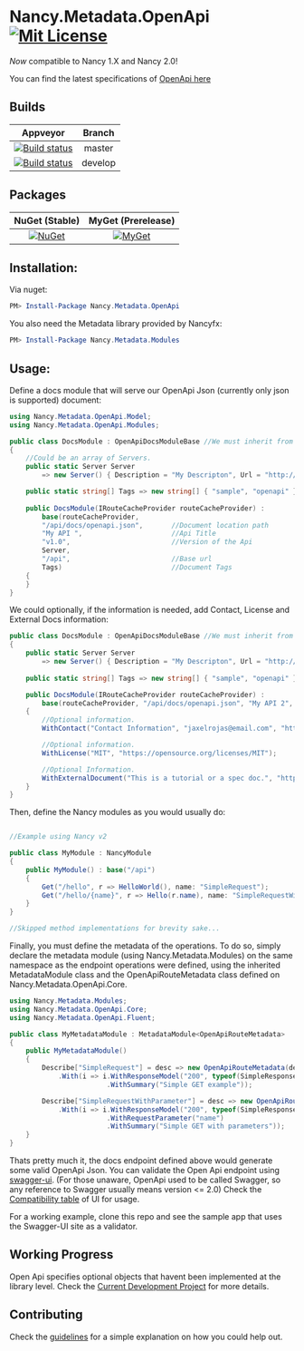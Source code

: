 # Nancy.Metadata.OpenApi [![Mit License][mit-img]][mit]

_Now_ compatible to Nancy 1.X and Nancy 2.0!

You can find the latest specifications of [OpenApi here](https://github.com/OAI/OpenAPI-Specification/blob/master/versions/3.0.1.md) 

## Builds

| Appveyor  | Branch | 
| :---:     | :---: |
| [![Build status][build-master-img]][build-master] | master |
| [![Build status][build-develop-img]][build-develop] | develop |

## Packages

NuGet (Stable) | MyGet (Prerelease)
:---: | :---:
[![NuGet][nuget-img]][nuget] | [![MyGet][myget-img]][myget] |


## Installation:

Via nuget: 

``` powershell
PM> Install-Package Nancy.Metadata.OpenApi 
```

You also need the Metadata library provided by Nancyfx:

``` powershell
PM> Install-Package Nancy.Metadata.Modules 
```

## Usage:

Define a docs module that will serve our OpenApi Json (currently only json is supported) document:

```c#
using Nancy.Metadata.OpenApi.Model;
using Nancy.Metadata.OpenApi.Modules;

public class DocsModule : OpenApiDocsModuleBase //We must inherit from the OpenApiDocsModuleBase
{
    //Could be an array of Servers.
    public static Server Server 
        => new Server() { Description = "My Descripton", Url = "http://localhost:5000/" };

    public static string[] Tags => new string[] { "sample", "openapi" };
    
    public DocsModule(IRouteCacheProvider routeCacheProvider) :
        base(routeCacheProvider,
        "/api/docs/openapi.json",       //Document location path
        "My API ",                      //Api Title 
        "v1.0",                         //Version of the Api
        Server,
        "/api",                         //Base url
        Tags)                           //Document Tags
    {
    }
}
```

We could optionally, if the information is needed, add Contact, License and External Docs information:

```c#
public class DocsModule : OpenApiDocsModuleBase //We must inherit from the OpenApiDocsModuleBase
{
    public static Server Server 
        => new Server() { Description = "My Descripton", Url = "http://localhost:5001/" };
        
    public static string[] Tags => new string[] { "sample", "openapi" };

    public DocsModule(IRouteCacheProvider routeCacheProvider) :
        base(routeCacheProvider, "/api/docs/openapi.json", "My API 2", "v1.1", Server, "/api", Tags)
    {
        //Optional information.
        WithContact("Contact Information", "jaxelrojas@email.com", "https://jaxelr.github.io");

        //Optional information.
        WithLicense("MIT", "https://opensource.org/licenses/MIT");

        //Optional Information.
        WithExternalDocument("This is a tutorial or a spec doc.", "https://jaxelr.github.io")
    }
}
```

Then, define the Nancy modules as you would usually do:

```c#

//Example using Nancy v2 

public class MyModule : NancyModule
{
    public MyModule() : base("/api")
    {
        Get("/hello", r => HelloWorld(), name: "SimpleRequest");
        Get("/hello/{name}", r => Hello(r.name), name: "SimpleRequestWithParameter");
    }
}

//Skipped method implementations for brevity sake...
```

Finally, you must define the metadata of the operations. To do so, simply declare the metadata module (using Nancy.Metadata.Modules) on the same namespace as the endpoint operations were defined, using the inherited MetadataModule class and the OpenApiRouteMetadata class defined on Nancy.Metadata.OpenApi.Core.

```c#
using Nancy.Metadata.Modules;
using Nancy.Metadata.OpenApi.Core;
using Nancy.Metadata.OpenApi.Fluent;

public class MyMetadataModule : MetadataModule<OpenApiRouteMetadata>
{
    public MyMetadataModule()
    {
        Describe["SimpleRequest"] = desc => new OpenApiRouteMetadata(desc)
            .With(i => i.WithResponseModel("200", typeof(SimpleResponseModel), "Sample response")
                        .WithSummary("Simple GET example"));

        Describe["SimpleRequestWithParameter"] = desc => new OpenApiRouteMetadata(desc)
            .With(i => i.WithResponseModel("200", typeof(SimpleResponseModel), "Sample response")
                        .WithRequestParameter("name")
                        .WithSummary("Simple GET with parameters"));
    }
}
```

Thats pretty much it, the docs endpoint defined above would generate some valid OpenApi Json. You can validate the Open Api endpoint using [swagger-ui](https://github.com/swagger-api/swagger-ui). (For those unaware, OpenApi used to be called Swagger, so any reference to Swagger usually means version <= 2.0) Check the [Compatibility table](https://github.com/swagger-api/swagger-ui#compatibility) of UI for usage.

For a working example, clone this repo and see the sample app that uses the Swagger-UI site as a validator.

## Working Progress

Open Api specifies optional objects that havent been implemented at the library level. Check the [Current Development Project](https://github.com/Jaxelr/Nancy.Metadata.OpenApi/projects) for more details.

## Contributing

Check the [guidelines](https://github.com/Jaxelr/Nancy.Metadata.OpenApi/blob/master/.github/CONTRIBUTING.md) for a simple explanation on how you could help out.

[mit-img]: http://img.shields.io/badge/License-MIT-blue.svg
[mit]: https://github.com/Jaxelr/Nancy.Metadata.OpenApi/blob/master/LICENSE
[build-master-img]: https://ci.appveyor.com/api/projects/status/bk8fiqknunkegnv7/branch/master?svg=true
[build-master]: https://ci.appveyor.com/project/Jaxelr/nancy-metadata-openapi/branch/master
[build-develop-img]: https://ci.appveyor.com/api/projects/status/bk8fiqknunkegnv7/branch/develop?svg=true
[build-develop]: https://ci.appveyor.com/project/Jaxelr/nancy-metadata-openapi/branch/develop
[build-img]: https://ci.appveyor.com/api/projects/status/bk8fiqknunkegnv7?svg=true
[nuget]: https://www.nuget.org/packages/Nancy.Metadata.OpenApi
[nuget-img]: https://img.shields.io/nuget/v/Nancy.Metadata.OpenApi.svg
[myget]: https://www.myget.org/feed/nancy-metadata-openapi/package/nuget/Nancy.Metadata.OpenApi
[myget-img]: https://img.shields.io/myget/nancy-metadata-openapi/v/Nancy.Metadata.OpenApi.svg
